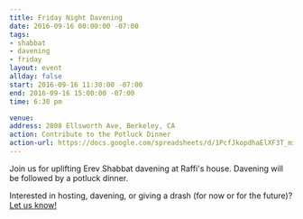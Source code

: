 ```yaml
---
title: Friday Night Davening
date: 2016-09-16 00:00:00 -07:00
tags:
- shabbat
- davening
- friday
layout: event
allday: false
start: 2016-09-16 11:30:00 -07:00
end: 2016-09-16 15:00:00 -07:00
time: 6:30 pm

venue: 
address: 2808 Ellsworth Ave, Berkeley, CA
action: Contribute to the Potluck Dinner
action-url: https://docs.google.com/spreadsheets/d/1PcfJkopdhaElXF3T_miYNuqgRTgmtqpPq4scd0bqAZ8/edit#gid=0
---
```


Join us for uplifting Erev Shabbat davening at Raffi's house. Davening will be followed by a potluck dinner.

Interested in hosting, davening, or giving a drash (for now or for the future)? [Let us know!](mailto:info@minyandafna.org)